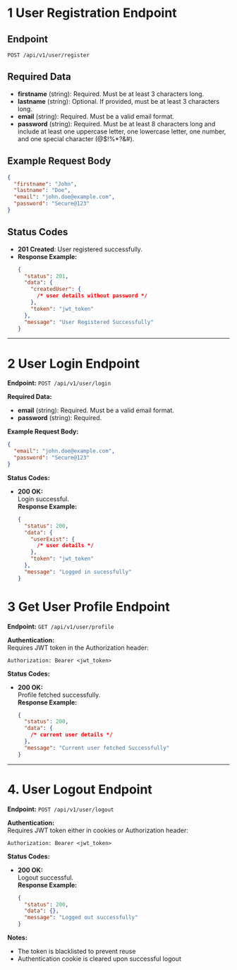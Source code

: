 # 1 User Registration Endpoint

## Endpoint

`POST /api/v1/user/register`

## Required Data

- **firstname** (string): Required. Must be at least 3 characters long.
- **lastname** (string): Optional. If provided, must be at least 3 characters long.
- **email** (string): Required. Must be a valid email format.
- **password** (string): Required. Must be at least 8 characters long and include at least one uppercase letter, one lowercase letter, one number, and one special character (@$!%\*?&#).

## Example Request Body

```json
{
  "firstname": "John",
  "lastname": "Doe",
  "email": "john.doe@example.com",
  "password": "Secure@123"
}
```

## Status Codes

- **201 Created**: User registered successfully.
- **Response Example:**
  ```json
  {
    "status": 201,
    "data": {
      "createdUser": {
        /* user details without password */
      },
      "token": "jwt_token"
    },
    "message": "User Registered Successfully"
  }
  ```

---

# 2 User Login Endpoint

**Endpoint:** `POST /api/v1/user/login`

**Required Data:**

- **email** (string): Required. Must be a valid email format.
- **password** (string): Required.

**Example Request Body:**

```json
{
  "email": "john.doe@example.com",
  "password": "Secure@123"
}
```

**Status Codes:**

- **200 OK:**  
  Login successful.  
  **Response Example:**
  ```json
  {
    "status": 200,
    "data": {
      "userExist": {
        /* user details */
      },
      "token": "jwt_token"
    },
    "message": "Logged in sucessfully"
  }
  ```

# 3 Get User Profile Endpoint

**Endpoint:** `GET /api/v1/user/profile`

**Authentication:**  
Requires JWT token in the Authorization header:

```
Authorization: Bearer <jwt_token>
```

**Status Codes:**

- **200 OK:**  
  Profile fetched successfully.  
  **Response Example:**
  ```json
  {
    "status": 200,
    "data": {
      /* current user details */
    },
    "message": "Current user fetched Successfully"
  }
  ```

---

# 4. User Logout Endpoint

**Endpoint:** `POST /api/v1/user/logout`

**Authentication:**  
Requires JWT token either in cookies or Authorization header:

```
Authorization: Bearer <jwt_token>
```

**Status Codes:**

- **200 OK:**  
  Logout successful.  
  **Response Example:**
  ```json
  {
    "status": 200,
    "data": {},
    "message": "Logged out successfully"
  }
  ```

**Notes:**

- The token is blacklisted to prevent reuse
- Authentication cookie is cleared upon successful logout
